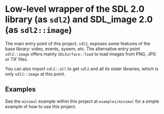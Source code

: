 # Low-level wrapper of the SDL 2.0 library (as `sdl2`) and SDL_image 2.0 (as `sdl2::image`)


The main entry point of this project, `sdl2`, exposes some features of the base
library: video, events, syswm, etc. The alternative entry point `sdl2::image` offers
mainly `SDLSurface::load` to load images from PNG, JPG or TIF files.


You can also import `sdl2::all` to get `sdl2` and all its sister libraries, which is only
`sdl2::image` at this point.


## Examples

See the `minimal` example within this project at `examples/minimal` for a simple example
of how to use this project.

